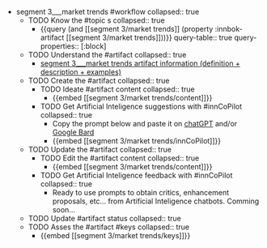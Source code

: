 
- segment 3___market trends #workflow
   collapsed:: true
  - TODO Know the #topic s
    collapsed:: true
    - {{query (and [[segment 3/market trends]] (property :innbok-artifact [[segment 3/market trends]]))}}
      query-table:: true
      query-properties:: [:block]
  - TODO Understand the #artifact
    collapsed:: true
    - [segment 3___market trends artifact information (definition + description + examples)](https://go.innbok.com/#/page/innBoK%2Fsegment-%28id%29%2Fmarket-trends%2Finfo)
  - TODO Create the #artifact
     collapsed:: true
    - TODO Ideate #artifact content
      collapsed:: true
      - {{embed [[segment 3/market trends/content]]}}
    - TODO Get Artificial Inteligence suggestions with #innCoPilot
      collapsed:: true
      - Copy the prompt below and paste it on [chatGPT](https://chat.openai.com) and/or [Google Bard](https://bard.google.com/chat)
      - {{embed [[segment 3/market trends/innCoPilot]]}}
  - TODO Update the #artifact
    collapsed:: true
    - TODO Edit the #artifact content
     collapsed:: true
      - {{embed [[segment 3/market trends/content]]}}
    - TODO Get Artificial Inteligence feedback with #innCoPilot
      collapsed:: true
      - Ready to use prompts to obtain critics, enhancement proposals, etc... from Artificial Inteligence chatbots. Comming soon...
  - TODO Update #artifact status
    collapsed:: true
  - TODO Asses the #artifact #keys
    collapsed:: true
    - {{embed [[segment 3/market trends/keys]]}}



